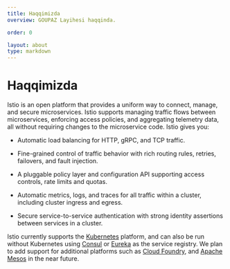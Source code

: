 ```yaml
---
title: Haqqimizda
overview: GOUPAZ Layihesi haqqinda.

order: 0

layout: about
type: markdown
---
```


# Haqqimizda

Istio is an open platform that provides a uniform way to connect, manage,
and secure microservices. Istio supports managing traffic flows between
microservices, enforcing access policies, and aggregating telemetry data,
all without requiring changes to the microservice code. Istio gives you:

- Automatic load balancing for HTTP, gRPC, and TCP traffic.

- Fine-grained control of traffic behavior with rich routing rules,
retries, failovers, and fault injection.

- A pluggable policy layer and configuration API supporting access controls,
rate limits and quotas.

- Automatic metrics, logs, and traces for all traffic within a cluster,
including cluster ingress and egress.

- Secure service-to-service authentication with strong identity assertions
between services in a cluster.

Istio currently supports the [Kubernetes](https://kubernetes.io) platform,
and can also be run without Kubernetes using [Consul](https://www.consul.io/) or
[Eureka](https://github.com/Netflix/eureka) as the service registry. We
plan to add support for additional platforms such as
[Cloud Foundry](https://www.cloudfoundry.org/),
and [Apache Mesos](http://mesos.apache.org/) in the near future.

